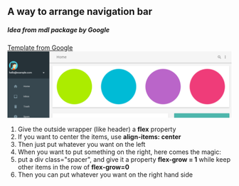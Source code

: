 ## A way to arrange navigation bar
##### Idea from mdl package by Google
[Template from Google](http://getmdl.io/templates/dashboard/index.html)
![Screenshot of Google mdl template's nav bar](nav-bar-example.png?raw=true "Optional Title")
1. Give the outside wrapper (like header) a **flex** property
2. If you want to center the items, use **align-items: center**
3. Then just put whatever you want on the left
4. When you want to put something on the right, here comes the magic:
5. put a div class="spacer", and give it a property **flex-grow = 1** while keep other items in the row of **flex-grow=0**
6. Then you can put whatever you want on the right hand side
